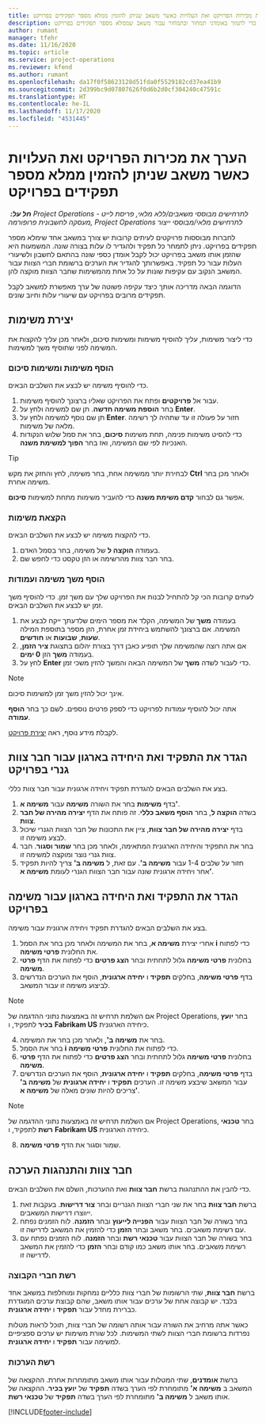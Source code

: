 ```yaml
---
title: הערך את מכירות הפרויקט ואת העלויות כאשר משאב שניתן להזמין ממלא מספר תפקידים בפרויקט
description: נושא זה מסביר כיצד להשתמש בממדי תמחור כדי לתמוך באומדני תמחור ובתמחור עבור משאב שממלא מספר תפקידים בפרויקט.
author: rumant
manager: tfehr
ms.date: 11/16/2020
ms.topic: article
ms.service: project-operations
ms.reviewer: kfend
ms.author: rumant
ms.openlocfilehash: da17f0f58623128d51fda0f5529182cd37ea41b9
ms.sourcegitcommit: 2d399bc9d07807626f0d6b2d0cf304240c47591c
ms.translationtype: HT
ms.contentlocale: he-IL
ms.lasthandoff: 11/17/2020
ms.locfileid: "4531445"
---
```

# <a name="estimate-project-sales-and-costs-when-a-bookable-resource-fills-multiple-roles-on-a-project"></a>הערך את מכירות הפרויקט ואת העלויות כאשר משאב שניתן להזמין ממלא מספר תפקידים בפרויקט 

_**חל על:** ‏ Project Operations לתרחישים מבוססי משאבים/ללא מלאי, פריסת לייט - מעסקה לחשבונית פרופורמה, Project Operations לתרחישים מלאי/מבוססי ייצור_ 

לחברות מבוססות פרויקטים לעיתים קרובות יש צורך במשאב אחד שימלא מספר תפקידים בפרויקט. ניתן לתמחר כל תפקיד ולהגדיר לו עלות בצורה שונה. המשמעות היא שהזמן אותו משאב בפרויקט יכול לקבל אומדן כספי שונה בהתאם לחשבון ולשיעורי העלות עבור כל תפקיד. באפשרותך להגדיר את הערכים ברשומת חברי הצוות עבור המשאב הנקוב עם עקיפות שונות על כל אחת מהמשימות שחבר הצוות מוקצה להן.

הדוגמה הבאה מדריכה אותך כיצד עקיפה פשוטה של ערך מאפשרת למשאב לקבל תפקידים מרובים בפרויקט עם שיעורי עלות וחיוב שונים.

## <a name="create-tasks"></a>יצירת משימות
כדי ליצור משימות, עליך להוסיף משימות ומשימות סיכום, ולאחר מכן עליך להקצות את המשימה לפני שתוסיף משך למשימות. 

### <a name="add-tasks-and-summary-tasks"></a>הוסף משימות ומשימות סיכום
כדי להוסיף משימה יש לבצע את השלבים הבאים.

1. עבור אל **פרויקטים** ופתח את הפרויקט שאליו ברצונך להוסיף משימות.
2. בחר **הוספת משימה חדשה**. תן שם למשימה ולחץ על **Enter**.
3. תן שם נוסף למשימה ולחץ על **Enter**. חזור על פעולה זו עד שתהיה לך רשימה מלאה של משימות.
3. כדי להסיט משימות פנימה, תחת משימות **סיכום**, בחר את סמל שלוש הנקודות האנכיות לפי שם המשימה, ואז בחר **הפוך למשימת משנה**. 

  > [!TIP]
  > לבחירת יותר ממשימה אחת, בחר משימה, לחץ והחזק את מקש **Ctrl** ולאחר מכן בחר משימה אחרת.
  >
  > אפשר גם לבחור **קדם משימת משנה** כדי להעביר משימות מתחת למשימות **סיכום**.

### <a name="assign-tasks"></a>הקצאת משימות

כדי להקצות משימה יש לבצע את השלבים הבאים.

1. בעמודה **הוקצה ל** של משימה, בחר בסמל האדם.
2. בחר חבר צוות מהרשימה או הזן טקסט כדי לחפש שם.

### <a name="add-task-duration-and-columns"></a>הוסף משך משימה ועמודות

לעתים קרובות הכי קל להתחיל לבנות את הפרויקט שלך עם משך זמן. כדי להוסיף משך זמן יש לבצע את השלבים הבאים.

1. בעמודה **משך** של המשימה, הקלד את מספר הימים שלדעתך ייקח לבצע את המשימה. אם ברצונך להשתמש ביחידת זמן אחרת, הזן מספר בתוספת המילה **שעות**, **שבועות** או **חודשים**.
2. אם אתה רוצה שהמשימה שלך תופיע כאבן דרך בצורת יהלום בתצוגת **ציר הזמן**, בעמודה **משך** הזן **0 ימים**.
3. לחץ על **Enter‎** כדי לעבור לשדה **משך** של המשימה הבאה והמשך להזין משכי זמן.

  > [!NOTE]
  > אינך יכול להזין משך זמן למשימות סיכום.

אתה יכול להוסיף עמודות לפרויקט כדי לספק פרטים נוספים. לשם כך בחר **הוסף עמודה**. 

לקבלת מידע נוסף, ראה [יצירת פרויקט](https://support.microsoft.com/en-us/office/create-a-project-a5b5e823-fb2e-45fd-be00-7d84422d9749).

## <a name="set-up-the-role-and-organization-unit-for-a-generic-project-team-member"></a>הגדר את התפקיד ואת היחידה בארגון עבור חבר צוות גנרי בפרויקט
בצע את השלבים הבאים להגדרת תפקיד ויחידה ארגונית עבור חבר צוות כללי.

1. בדף **משימות** בחר את השורה **משימה** עבור **משימה א'**. 
2. בשדה **הוקצה ל**, בחר **הוסף משאב כללי**. זה פותח את הדף **יצירה מהירה של חבר צוות**.
3. בדף **יצירה מהירה של חבר צוות**, ציין את התכונות של חבר הצוות הגנרי שיכול לבצע משימה זו.
4. בחר את התפקיד והיחידה הארגונית המתאימה, ולאחר מכן בחר **שמור וסגור**. חבר צוות גנרי נוצר ומוקצה למשימה זו. 
5. חזור על שלבים 1-4 עבור **משימה ב'**. עם זאת, ל **משימה ב'** צריך להיות תפקיד אחר ויחידה ארגונית שונה עבור חבר הצוות הגנרי לעומת **משימה א'**. 

## <a name="set-up-the-role-and-organization-unit-for-a-project-task"></a>הגדר את התפקיד ואת היחידה בארגון עבור משימה בפרויקט
בצע את השלבים הבאים להגדרת תפקיד ויחידה ארגונית עבור משימה.

1. אחרי יצירת **משימה א**, בחר את המשימה ולאחר מכן בחר את הסמל **i** כדי לפתוח את החלונית **פרטי משימה**. 
2. בחלונית **פרטי משימה** גלול לתחתית ובחר **הצג פרטים** כדי לפתוח את הדף **פרטי משימה**.
3. בדף **פרטי משימה**, בחלקים **תפקיד** ו **יחידה ארגונית**, הוסף את הערכים הנדרשים לביצוע משימה זו עבור המשאב. 

  > [!NOTE]
  > אם השלמת תרחיש זה באמצעות נתוני ההדגמה של Project Operations, בחר **יועץ בכיר** לתפקיד, ו **Fabrikam US** כיחידה הארגונית.

4. בחר את **משימה ב'**, ולאחר מכן בחר את המשימה.
5. בחר את הסמל **i** כדי לפתוח את החלונית **פרטי משימה**. 
6. בחלונית **פרטי משימה** גלול לתחתית ובחר **הצג פרטים** כדי לפתוח את הדף **פרטי משימה**.
7. בדף **פרטי משימה**, בחלקים **תפקיד** ו **יחידה ארגונית**, הוסף את הערכים הנדרשים עבור המשאב שיבצע משימה זו. הערכים **תפקיד** ו **יחידה ארגונית** של **משימה ב'** צריכים להיות שונים מאלה של **משימה א'**. 

  > [!NOTE]
  > אם השלמת תרחיש זה באמצעות נתוני ההדגמה של Project Operations, בחר **טכנאי רשת** לתפקיד, ו **Fabrikam US** כיחידה הארגונית.

8. שמור וסגור את הדף **פרטי משימה**. 

## <a name="team-member-and-estimates-behavior"></a>חבר צוות והתנהגות הערכה 
כדי להבין את ההתנהגות ברשת **חבר צוות** ואת ההערכות, השלם את השלבים הבאים.

1. ברשת **חבר צוות** בחר את שני חברי הצוות הגנריים ובחר **צור דרישות**. בעקבות זאת ייווצרו דרישות המשאבים. 
2. בחר בשורה של חבר הצוות עבור **הפנייה לייעוץ** ובחר **הזמנה**. לוח הזמנים נפתח עם רשימת משאבים. בחר משאב ובחר **הזמן** כדי להזמין את המשאב לדרישה זו.
3. בחר בשורה של חבר הצוות עבור **טכנאי רשת** ובחר **הזמנה**. לוח הזמנים נפתח עם רשימת משאבים. בחר אותו משאב כמו קודם ובחר **הזמן** כדי להזמין את המשאב לדרישה זו.

### <a name="team-member-grid"></a>רשת חברי הקבוצה 

ברשת **חבר צוות**, שתי הרשומות של חברי צוות כלליים נמחקות ומוחלפות במשאב אחד בלבד. יש קבוצה אחת של ערכים עבור אותו משאב, שהם קבוצת ערכים המוגדרת כברירת מחדל עבור **תפקיד** ו **יחידה ארגונית**.

כאשר אתה מרחיב את השורה עבור אותה רשומה של חברי צוות, תוכל לראות מטלות נפרדות ברשומת חברי הצוות לשתי המשימות. לכל שורת משימות יש ערכים ספציפיים למשימה עבור **תפקיד** ו **יחידה ארגונית**. 

### <a name="estimates-grid"></a>רשת הערכות 

ברשת **אומדנים**, שתי המטלות עבור אותו משאב מתומחרות אחרת. ההקצאה של המשאב ב **משימה א'** מתומחרת לפי הערך בשדה **תפקיד** של **יועץ בכיר**. ההקצאה של אותו משאב ל **משימה ב'** מתומחרת לפי הערך בשדה **תפקיד** של **טכנאי רשת**.


[!INCLUDE[footer-include](../includes/footer-banner.md)]